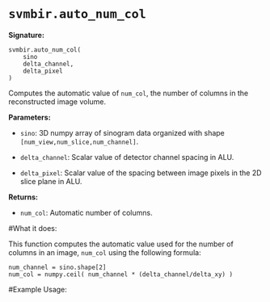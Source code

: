 # ``svmbir.auto_num_col``

**Signature:**

	svmbir.auto_num_col( 
		sino
		delta_channel,
		delta_pixel
	) 

Computes the automatic value of ``num_col``, the number of columns in the reconstructed image volume.

**Parameters:**

 * ``sino``: 3D numpy array of sinogram data organized with shape ``[num_view,num_slice,num_channel]``.

 * ``delta_channel``: Scalar value of detector channel spacing in ALU.

 * ``delta_pixel``: Scalar value of the spacing between image pixels in the 2D slice plane in ALU.

**Returns:**

 * ``num_col``: Automatic number of columns.

#What it does:

This function computes the automatic value used for the number of columns in an image, ``num_col`` using the following formula:

	num_channel = sino.shape[2]
	num_col = numpy.ceil( num_channel * (delta_channel/delta_xy) )

#Example Usage:



